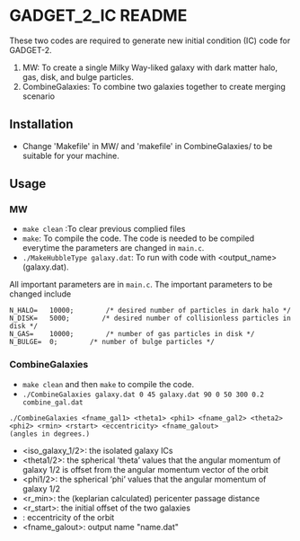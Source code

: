 # GADGET_2_IC README

These two codes are required to generate new initial condition (IC) code for GADGET-2.

1. MW: To create a single Milky Way-liked galaxy with dark matter halo, gas, disk, and bulge particles.
2. CombineGalaxies: To combine two galaxies together to create merging scenario


## Installation
- Change 'Makefile' in MW/ and 'makefile' in CombineGalaxies/ to be suitable for your machine.


## Usage
### MW
- `make clean` :To clear previous complied files
- `make`: To compile the code. The code is needed to be compiled everytime the parameters are changed in `main.c`.
- `./MakeHubbleType galaxy.dat`: To run with code with <output_name> (galaxy.dat).

All important parameters are in `main.c`. The important parameters to be changed include 
```
N_HALO=   10000;        /* desired number of particles in dark halo */
N_DISK=   5000;        /* desired number of collisionless particles in disk */
N_GAS=    10000;        /* number of gas particles in disk */ 
N_BULGE=  0;        /* number of bulge particles */ 
```

### CombineGalaxies
- `make clean` and then `make` to compile the code.
- `./CombineGalaxies galaxy.dat 0 45 galaxy.dat 90 0 50 300 0.2 combine_gal.dat`

```
./CombineGalaxies <fname_gal1> <theta1> <phi1> <fname_gal2> <theta2> <phi2> <rmin> <rstart> <eccentricity> <fname_galout>
(angles in degrees.)
```
- <iso_galaxy_1/2>: the isolated galaxy ICs
- <theta1/2>: the spherical ‘theta’ values that the angular momentum of galaxy 1/2 is offset from the angular momentum vector of the orbit
- <phi1/2>: the spherical ‘phi’ values that the angular momentum of galaxy 1/2
- <r_min>: the (keplarian calculated) pericenter passage distance
- <r_start>: the initial offset of the two galaxies
- <eccentricity>: eccentricity of the orbit
- <fname_galout>: output name "name.dat"


